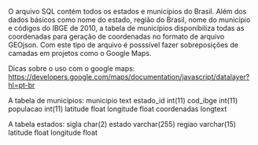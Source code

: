 O arquivo SQL contém todos os estados e municípios do Brasil. Além dos dados básicos como nome do estado, região do Brasil, nome do município e códigos do IBGE de 2010, a tabela de municípios disponibiliza todas as coordenadas para geração de coordenadas no formato de arquivo GEOjson. Com este tipo de arquivo é posssível fazer sobreposições de camadas em projetos como o Google Maps.

Dicas sobre o uso com o google maps: 
https://developers.google.com/maps/documentation/javascript/datalayer?hl=pt-br


A tabela de municípios:
municipio	text
estado_id	int(11)
cod_ibge	int(11)
populacao	int(11)
latitude	float
longitude	float
coordenadas	longtext


A tabela estados:
sigla	char(2)
estado	varchar(255)
regiao	varchar(15)
latitude	float
longitude	float
